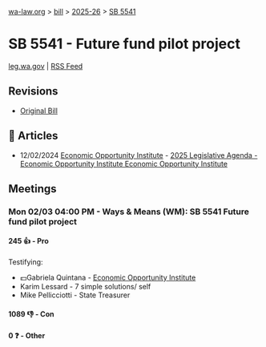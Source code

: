 [wa-law.org](/) > [bill](/bill/) > [2025-26](/bill/2025-26/) > [SB 5541](/bill/2025-26/sb/5541/)

# SB 5541 - Future fund pilot project
[leg.wa.gov](https://app.leg.wa.gov/billsummary?BillNumber=5541&Year=2025&Initiative=false) | [RSS Feed](./rss.xml)

## Revisions
* [Original Bill](1/)

## 📰 Articles
* 12/02/2024 [Economic Opportunity Institute](/org/economic_opportunity_institute/) - [2025 Legislative Agenda - Economic Opportunity Institute Economic Opportunity Institute](https://www.opportunityinstitute.org/current-projects__trashed/2025-legislative-agenda/#:~:text=Senate%20Bill%205541)

## Meetings
### Mon 02/03 04:00 PM - Ways & Means (WM): SB 5541 Future fund pilot project
#### 245 👍 - Pro
Testifying:
* 💵Gabriela Quintana - [Economic Opportunity Institute](/org/economic_opportunity_institute/)
* Karim Lessard - 7 simple solutions/ self
* Mike Pellicciotti - State Treasurer

#### 1089 👎 - Con

#### 0 ❓ - Other
